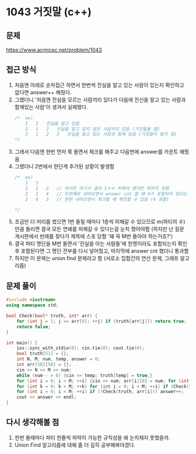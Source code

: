 # 1043 거짓말 (c++)

## 문제
https://www.acmicpc.net/problem/1043

## 접근 방식
1. 처음엔 아래로 순차접근 하면서 한번씩 진실을 알고 있는 사람이 있는지 확인하고 없다면 answer++ 해줬다.
2. 그랬더니 '처음엔 진실을 모르는 사람끼리 있다가 다음에 진신을 알고 있는 사람과 함께있는 사람'이 생겨서 실패했다.
    ```c++
    /*  ex)
        1   3   진실을 알고 있음
        2   1   2   진실을 알고 있지 않은 사람끼리 있음 (거짓말을 함)
        3   1   2   3   진실을 알고 있는 사람과 함께 있음 (거짓말이 발각 됨)
    */ 
    ```
3. 그래서 다음엔 한번 먼저 쭉 돌면서 체크를 해주고 다음번에 answer를 카운트 해줬음
4. 그랬더니 2번에서 한단계 추가된 상황이 발생함
    ```c++
    /*  ex)
        1   3
        2   1   2   // 하지만 여기서 결국 1ㅇㄹ 피해야 했지만 피하지 못함
        2   1   4   // 두번째로 내려오면서 answer cnt 할 때 4가 포함되어 있다는 걸 알아서 피해갈 수 있음
        2   4   3   // 한번 내려오면서 체크할 때 확인할 수 있음 (4 포함)

    */
    ```
5. 조금만 더 머리를 썼으면 1번 돌릴 때마다 1층씩 피해갈 수 있으므로 m(파티의 수)만큼 돌리면 결국 모든 연쇄를 피해갈 수 있다는걸 눈치 챘어야함 (하지만 난 질문 게시판에서 반례를 찾다가 제목에 스포 당함 '왜 꼭 M번 돌아야 하는거죠?')
6. 결국 파티 명단을 M번 돌면서 '진실을 아는 사람들'에 한명이라도 포함되는지 확인 후 포함된다면 그 명단 전부를 다시 넣어줬고, 마지막에 answer cnt 했더니 통과함
7. 하지만 이 문제는 union find 문제라고 함 (서로소 집합간의 연산 문제, 그래프 알고리즘)

## 문제 풀이
```c++
#include <iostream>
using namespace std;

bool Check(bool* truth, int* arr) {
    for (int j = 1; j <= arr[0]; ++j) if (truth[arr[j]]) return true;
    return false;
}

int main() {
    ios::sync_with_stdio(0); cin.tie(0); cout.tie(0);
    bool truth[51] = {};
    int N, M, num, temp, answer = 0;
    int arr[50][50] = {};
    cin >> N >> M >> num;
    while (num-- > 0) {cin >> temp; truth[temp] = true;}
    for (int i = 0; i < M; ++i) {cin >> num; arr[i][0] = num; for (int j = 1; j <= num; ++j) {cin >> temp; arr[i][j] = temp;}}
    for (int k = 0; k < M; ++k) for (int i = 0; i < M; ++i) if (Check(truth, arr[i])) for (int j = 1; j <= arr[i][0]; ++j) truth[arr[i][j]] = true;
    for (int i = 0; i < M; ++i) if (!Check(truth, arr[i])) answer++;
    cout << answer << endl;
}
```

## 다시 생각해볼 점
1. 한번 돌때마다 파티 한줄씩 파악이 가능한 규칙성을 왜 눈치채지 못했을까.
2. Union Find 알고리즘에 대해 좀 더 깊히 공부해봐야겠다.